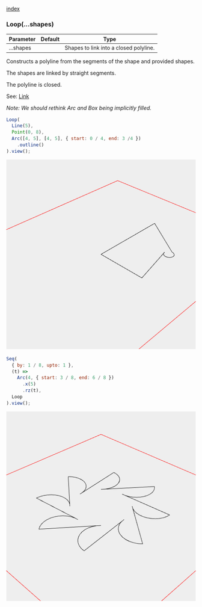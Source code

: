 [index](../../nb/api/index.md)
### Loop(...shapes)
Parameter|Default|Type
---|---|---
|...shapes||Shapes to link into a closed polyline.

Constructs a polyline from the segments of the shape and provided shapes.

The shapes are linked by straight segments.

The polyline is closed.

See: [Link](../../nb/api/Link.md)

_Note: We should rethink Arc and Box being implicitly filled._

```JavaScript
Loop(
  Line(5),
  Point(0, 8),
  Arc([4, 5], [4, 5], { start: 0 / 4, end: 3 /4 })
    .outline()
).view();
```

![Image](Loop.md.$2.png)

```JavaScript
Seq(
  { by: 1 / 8, upto: 1 },
  (t) =>
    Arc(4, { start: 3 / 8, end: 6 / 8 })
      .x(5)
      .rz(t),
  Loop
).view();
```

![Image](Loop.md.$3.png)
